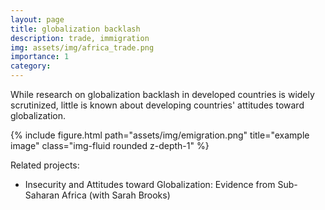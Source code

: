 ```yaml
---
layout: page
title: globalization backlash 
description: trade, immigration 
img: assets/img/africa_trade.png
importance: 1
category: 
---
```


While research on globalization backlash in developed countries is widely scrutinized, little is known about developing countries' attitudes toward globalization.

<div class="row justify-content-sm-center">
    <div class="col-sm-8 mt-3 mt-md-0">
        {% include figure.html path="assets/img/emigration.png" title="example image" class="img-fluid rounded z-depth-1" %}
    </div>

Related projects:

 - Insecurity and Attitudes toward Globalization: Evidence from Sub-Saharan Africa (with Sarah Brooks)
